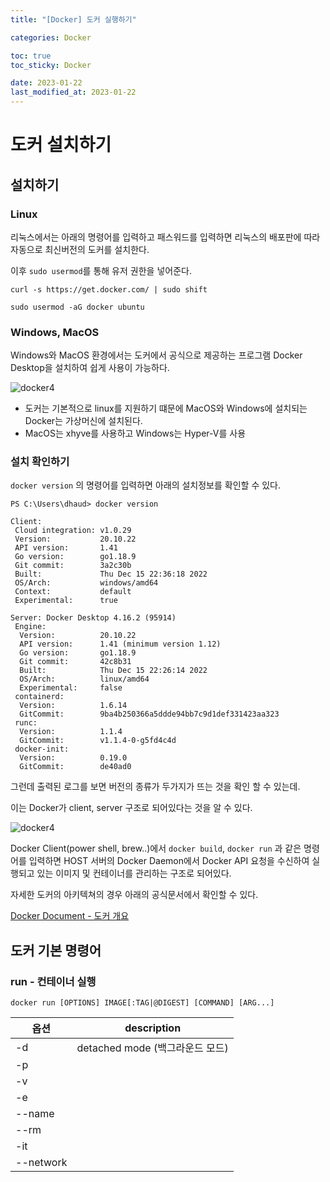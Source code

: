 ```yaml
---
title: "[Docker] 도커 실행하기"

categories: Docker

toc: true
toc_sticky: Docker

date: 2023-01-22
last_modified_at: 2023-01-22
---
```


# 도커 설치하기

## 설치하기

### Linux

리눅스에서는 아래의 명령어를 입력하고 패스워드를 입력하면 리눅스의 배포판에 따라 자동으로 최신버전의 도커를 설치한다.

이후 `sudo usermod`를 통해 유저 권한을 넣어준다.

```shell
curl -s https://get.docker.com/ | sudo shift 

sudo usermod -aG docker ubuntu
```

### Windows, MacOS

Windows와 MacOS 환경에서는 도커에서 공식으로 제공하는 프로그램 Docker Desktop을 설치하여 쉽게 사용이 가능하다.

![docker4]({{site.url}}//assets/image/2023/2023-01/22-docker004.png)


- 도커는 기본적으로 linux를 지원하기 떄문에 MacOS와 Windows에 설치되는 Docker는 가상머신에 설치된다.
- MacOS는 xhyve를 사용하고 Windows는 Hyper-V를 사용


### 설치 확인하기

`docker version` 의 명령어를 입력하면 아래의 설치정보를 확인할 수 있다.

```shell
PS C:\Users\dhaud> docker version

Client:
 Cloud integration: v1.0.29
 Version:           20.10.22
 API version:       1.41
 Go version:        go1.18.9
 Git commit:        3a2c30b
 Built:             Thu Dec 15 22:36:18 2022
 OS/Arch:           windows/amd64
 Context:           default
 Experimental:      true

Server: Docker Desktop 4.16.2 (95914)
 Engine:
  Version:          20.10.22
  API version:      1.41 (minimum version 1.12)
  Go version:       go1.18.9
  Git commit:       42c8b31
  Built:            Thu Dec 15 22:26:14 2022
  OS/Arch:          linux/amd64
  Experimental:     false
 containerd:
  Version:          1.6.14
  GitCommit:        9ba4b250366a5ddde94bb7c9d1def331423aa323
 runc:
  Version:          1.1.4
  GitCommit:        v1.1.4-0-g5fd4c4d
 docker-init:
  Version:          0.19.0
  GitCommit:        de40ad0
```


그런데 출력된 로그를 보면 버전의 종류가 두가지가 뜨는 것을 확인 할 수 있는데.

이는 Docker가 client, server 구조로 되어있다는 것을 알 수 있다.

![docker4]({{site.url}}//assets/image/2023/2023-01/22-docker005.png)


Docker Client(power shell, brew..)에서 `docker build`, `docker run` 과 같은 명령어를 입력하면 HOST 서버의 Docker Daemon에서 Docker API 요청을 수신하여 실행되고 있는 이미지 및 컨테이너를 관리하는 구조로 되어있다.

자세한 도커의 아키텍쳐의 경우 아래의 공식문서에서 확인할 수 있다.

[Docker Document - 도커 개요](https://docs.docker.com/get-started/overview/)


## 도커 기본 명령어

### run - 컨테이너 실행

```shell
docker run [OPTIONS] IMAGE[:TAG|@DIGEST] [COMMAND] [ARG...]
```


| 옵션 | description |
|--|-------------|
| -d | detached mode (백그라운드 모드)             |
| -p |             |
| -v |             |
| -e |             |
| --name |             |
| --rm |             |
| -it |             |
| --network |             |




